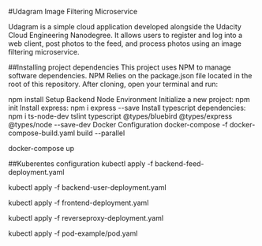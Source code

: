 #Udagram Image Filtering Microservice

Udagram is a simple cloud application developed alongside the Udacity Cloud Engineering Nanodegree. It allows users to register and log into a web client, post photos to the feed, and process photos using an image filtering microservice.

##Installing project dependencies
This project uses NPM to manage software dependencies. NPM Relies on the package.json file located in the root of this repository. After cloning, open your terminal and run:

npm install
Setup Backend Node Environment
Initialize a new project: npm init
Install express: npm i express --save
Install typescript dependencies: npm i ts-node-dev tslint typescript @types/bluebird @types/express @types/node --save-dev
Docker Configuration
docker-compose -f docker-compose-build.yaml build --parallel

docker-compose up

##Kuberentes configuration
kubectl apply -f backend-feed-deployment.yaml

kubectl apply -f backend-user-deployment.yaml

kubectl apply -f frontend-deployment.yaml

kubectl apply -f reverseproxy-deployment.yaml

kubectl apply -f pod-example/pod.yaml
